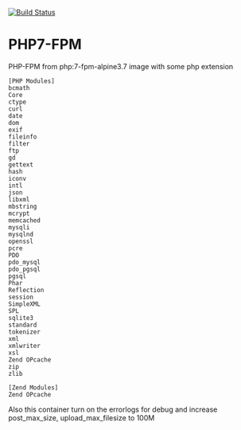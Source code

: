 [![Build Status](https://travis-ci.com/nguyentodo/php-fpm.svg?branch=7.2)](https://travis-ci.com/nguyentodo/php-fpm)

# PHP7-FPM

PHP-FPM from php:7-fpm-alpine3.7 image with some php extension

````
[PHP Modules]
bcmath
Core
ctype
curl
date
dom
exif
fileinfo
filter
ftp
gd
gettext
hash
iconv
intl
json
libxml
mbstring
mcrypt
memcached
mysqli
mysqlnd
openssl
pcre
PDO
pdo_mysql
pdo_pgsql
pgsql
Phar
Reflection
session
SimpleXML
SPL
sqlite3
standard
tokenizer
xml
xmlwriter
xsl
Zend OPcache
zip
zlib

[Zend Modules]
Zend OPcache
````

Also this container turn on the errorlogs for debug and increase post_max_size, upload_max_filesize to 100M
